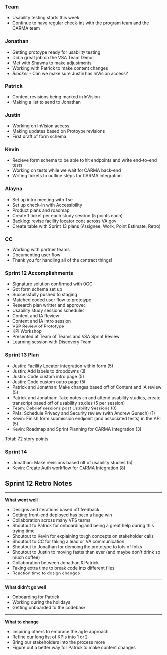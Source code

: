 ### Team
- Usability testing starts this week
- Continue to have regular check-ins with the program team and the CARMA team
### Jonathan
- Getting protoype ready for usability testing
- Did a great job on the VSA Team Demo!
- Met with Shawna to make adjustments
- Working with Patrick to make content changes
- *Blocker* - Can we make sure Justin has InVision access?
### Patrick
- Content revisions being marked in InVision
- Making a list to send to Jonathan
### Justin
- Working on InVision access
- Making updates based on Protoype revisions
- First draft of form schema
### Kevin
- Recieve form schema to be able to hit endpoints and write end-to-end tests
- Working on tests while we wait for CARMA back-end
- Writing tickets to outline steps for CARMA integration
### Alayna
- Set up intro meeting with Tse
- Set up check-in with Accessibility
- Product plans and roadmap
- Create 1 ticket per each study session (5 points each)
- Backlog: revise facility locator code across VA.gov
- Create table with Sprint 13 plans (Assignee, Work, Point Estimate, Retro)
### CC
- Working with partner teams
- Documenting user flow
- Thank you for handling all of the contract things!

### Sprint 12 Accomplishments
- Signature solution confirmed with OGC
- Got form schema set up
- Successfully pushed to staging
- Matched coded user flow to prototype
- Research plan writter and approved
- Usability study sessions scheduled
- Content and IA Review 
- Content and IA Intro session
- VSP Review of Prototype
- KPI Workshop
- Presented at Team of Teams and VSA Sprint Review
- Learning session with Discovery Team

### Sprint 13 Plan
- Justin: Facility Locator integration within form (5)
- Justin: Add labels to dropdowns (3)
- Justin: Code custom intro page (5)
- Justin: Code custom outro page (5)
- Patrick and Jonathan: Make changes based off of Content and IA review (5)
- Patrick and Jonathan: Take notes on and attend usability studies, create transcript based off of usability studies (5 per session)
- Team: Debrief sessions post Usability Sessions (0)
- PMs: Schedule Privacy and Security review (with Andrew Gunsch) (1)
- Kevin: Finish form submission endpoint (and associated tests) in the API (5)
- Kevin: Roadmap and Sprint Planning for CARMA Integration (3)

Total: 72 story points

### Sprint 14
- Jonathan: Make revisions based off of usability studies (5) 
- Kevin: Create Auth workflow for CARMA Integration (8)



## Sprint 12 Retro Notes
---
**What went well**
- Designs and iterations based off feedback
- Getting front-end deployed has been a huge win
- Collaboration across many VFS teams
- Shoutout to Patrick for onboarding and being a great help during this trying time
- Shoutout to Kevin for explaining tough concepts on stakeholder calls
- Shoutout to CC for taking a lead on VA communication
- Shoutout to Jonathan for demoing the prototype to lots of folks
- Shoutout to Justin to moving faster than ever (and maybe don't drink so much coffee)
- Collaboration between Jonathan & Patrick
- Taking extra time to break code into different files
- Reaction time to design changes
---
**What didn't go well**
- Onboarding for Patrick
- Working during the holidays
- Getting onboarded to the codebase 
---
**What to change**
- Inspiring others to embrace the agile approach
- Refine our long list of KPIs into 1 or 2
- Bring our stakeholders into the process more
- Figure out a better way for Patrick to make content changes
